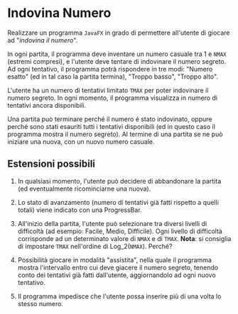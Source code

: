 # Indovina Numero

Realizzare un programma `JavaFX` in grado di permettere all'utente di giocare ad "*indovina il numero*".

In ogni partita, il programma deve inventare un numero casuale tra 1 e `NMAX` (estremi compresi), e l'utente deve tentare di indovinare il numero segreto. Ad ogni tentativo, il programma potrà rispondere in tre modi: "Numero esatto" (ed in tal caso la partita termina), "Troppo basso", "Troppo alto".

L'utente ha un numero di tentativi limitato `TMAX` per poter indovinare il numero segreto.
In ogni momento, il programma visualizza in numero di tentativi ancora disponibili.

Una partita può terminare perché il numero é stato indovinato, oppure perché sono stati esauriti tutti i tentativi disponibili (ed in questo caso il programma mostra il numero segreto). Al termine di una partita se ne può iniziare una nuova, con un nuovo numero casuale.

## Estensioni possibili

1. In qualsiasi momento, l'utente può decidere di abbandonare la partita (ed eventualmente ricominciarne una nuova).

1. Lo stato di avanzamento (numero di tentativi già fatti rispetto a quelli totali) viene indicato con una ProgressBar.

1. All'inizio della partita, l'utente può selezionare tra diversi livelli di difficoltà (ad esempio: Facile, Medio, Difficile). Ogni livello di difficoltà corrisponde ad un determinato valore di `NMAX` e di `TMAX`.
   **Nota**: si consiglia di impostare `TMAX` nell'ordine di Log_2(`NMAX`). Perché?

1. Possibilità giocare in modalità "assistita", nella quale il programma mostra l'intervallo entro cui deve giacere il numero segreto, tenendo conto dei tentativi già fatti dall'utente, aggiornandolo ad ogni nuovo tentativo.

1. Il programma impedisce che l'utente possa inserire più di una volta lo stesso numero.